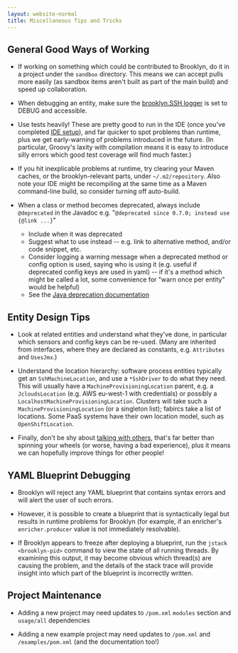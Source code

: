 ```yaml
---
layout: website-normal
title: Miscellaneous Tips and Tricks
---
```


## General Good Ways of Working

* If working on something which could be contributed to Brooklyn,
  do it in a project under the ``sandbox`` directory.
  This means we can accept pulls more easily (as sandbox items aren't built as part of the main build)
  and speed up collaboration.

* When debugging an entity, make sure the  [brooklyn.SSH logger](logging.html) is set to DEBUG and accessible.

* Use tests heavily!  These are pretty good to run in the IDE (once you've completed [IDE setup]({{site.path.guide}}/dev/env/ide/)),
  and far quicker to spot problems than runtime, plus we get early-warning of problems introduced in the future.
  (In particular, Groovy's laxity with compilation means it is easy to introduce silly errors which good test coverage will find much faster.)

* If you hit inexplicable problems at runtime, try clearing your Maven caches,
  or the brooklyn-relevant parts, under ``~/.m2/repository``.
  Also note your IDE might be recompiling at the same time as a Maven command-line build,
  so consider turning off auto-build.

* When a class or method becomes deprecated, always include ``@deprecated`` in the Javadoc
  e.g. "``@deprecated since 0.7.0; instead use {@link ...}``"
  * Include when it was deprecated
  * Suggest what to use instead -- e.g. link to alternative method, and/or code snippet, etc.
  * Consider logging a warning message when a deprecated method or config option is used,
    saying who is using it (e.g. useful if deprecated config keys are used in yaml) --
    if it's a method which might be called a lot, some convenience for "warn once per entity" would be helpful)
  * See the [Java deprecation documentation](https://docs.oracle.com/javase/7/docs/technotes/guides/javadoc/deprecation/deprecation.html)


<a name="EntityDesign"></a>

## Entity Design Tips

* Look at related entities and understand what they've done, in particular which
  sensors and config keys can be re-used.
  (Many are inherited from interfaces, where they are declared as constants,
  e.g. ``Attributes`` and ``UsesJmx``.)

* Understand the location hierarchy:  software process entities typically get an ``SshMachineLocation``,
  and use a ``*SshDriver`` to do what they need.  This will usually have a ``MachineProvisioningLocation`` parent, e.g. a
  ``JcloudsLocation`` (e.g. AWS eu-west-1 with credentials) or possibly a ``LocalhostMachineProvisioningLocation``.
  Clusters will take such a ``MachineProvisioningLocation`` (or a singleton list); fabircs take a list of locations.
  Some PaaS systems have their own location model, such as ``OpenShiftLocation``.

* Finally, don't be shy about [talking with others](/website/community/),
  that's far better than spinning your wheels (or worse, having a bad experience),
  plus it means we can hopefully improve things for other people!

## YAML Blueprint Debugging

* Brooklyn will reject any YAML blueprint that contains syntax errors and will alert the user of such errors.

* However, it is possible to create a blueprint that is syntactically legal but results in runtime problems
  for Brooklyn (for example, if an enricher's `enricher.producer` value is not immediately resolvable).

* If Brooklyn appears to freeze after deploying a blueprint, run the `jstack <brooklyn-pid>` command to view
  the state of all running threads. By examining this output, it may become obvious which thread(s) are causing
  the problem, and the details of the stack trace will provide insight into which part of the blueprint is
  incorrectly written.

## Project Maintenance

* Adding a new project may need updates to ``/pom.xml`` ``modules`` section and ``usage/all`` dependencies

* Adding a new example project may need updates to ``/pom.xml`` and ``/examples/pom.xml`` (and the documentation too!)

